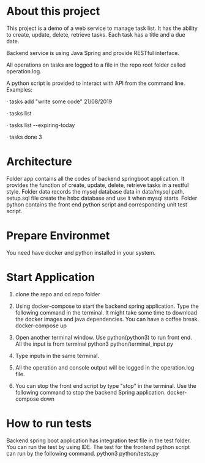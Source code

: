 # About this project
This project is a demo of a web service to manage task list.
It has the ability to create, update, delete, retrieve tasks. Each task has a title and a due date.

Backend service is using Java Spring and provide RESTful interface.

All operations on tasks are logged to a file in the repo root folder called operation.log.

A python script is provided to interact with API from the command line.
Examples:

·         tasks add "write some code" 21/08/2019

·         tasks list

·         tasks list --expiring-today

·         tasks done 3

# Architecture
Folder app contains all the codes of backend springboot application. It provides the function
of create, update, delete, retrieve tasks in a restful style.
Folder data records the mysql database data in data/mysql path. setup.sql file create the hsbc 
database and use it when mysql starts.
Folder python contains the front end python script and corresponding unit test script.


# Prepare Environmet
You need have docker and python installed in your system.

# Start Application
1. clone the repo and cd repo folder

2. Using docker-compose to start the backend spring application. Type the following command in the terminal. It might take some time to download the docker images and java dependencies. You can have a coffee break.
docker-compose up

3. Open another terminal window. Use python(python3) to run front end. All the input is from terminal
python3 python/terminal_input.py

4. Type inputs in the same terminal. 

5. All the operation and console output will be logged in the operation.log file.

6. You can stop the front end script by type "stop" in the terminal. Use the following command to stop the backend Spring application.
docker-compose down

# How to run tests
Backend spring boot application has integration test file in the test folder. You can run the test
by using IDE.
The test for the frontend python script can run by the following command.
python3 python/tests.py